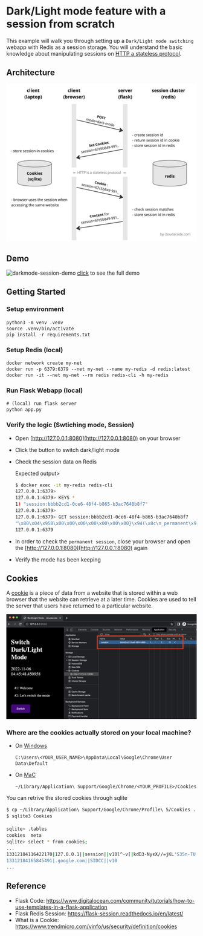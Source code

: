 # Dark/Light mode feature with a session from scratch
This example will walk you through setting up a `Dark/Light mode switching` webapp with Redis as a session storage. You will understand the basic knowledge about manipulating sessions on [HTTP a stateless protocol](https://en.wikipedia.org/wiki/Hypertext_Transfer_Protocol#HTTP_application_session).

## Architecture
![architecture](./architecture.jpg)

## Demo
![darkmode-session-demo](./darkmode-session-demo.gif)
[click](https://youtu.be/cOl2VFvpglY) to see the full demo

## Getting Started

### Setup environment
```
python3 -m venv .venv
source .venv/bin/activate
pip install -r requirements.txt
```

### Setup Redis (local)
```
docker network create my-net
docker run -p 6379:6379 --net my-net --name my-redis -d redis:latest
docker run -it --net my-net --rm redis redis-cli -h my-redis
```

### Run Flask Webapp (local)
```
# (local) run flask server
python app.py
```

### Verify the logic (Swtiching mode, Session)

- Open [http://127.0.0.1:8080](http://127.0.0.1:8080) on your browser
- Click the button to switch dark/light mode
- Check the session data on Redis

    Expected output>
    ```bash
    $ docker exec -it my-redis redis-cli
    127.0.0.1:6379>
    127.0.0.1:6379> KEYS *
    1) "session:bbbb2cd1-0ce6-48f4-b865-b3ac7640b8f7"
    127.0.0.1:6379>
    127.0.0.1:6379> GET session:bbbb2cd1-0ce6-48f4-b865-b3ac7640b8f7
    "\x80\x04\x958\x00\x00\x00\x00\x00\x00\x00}\x94(\x8c\n_permanent\x94\x88\x8c\x05theme\x94\x8c\tdark-mode\x94\x8c\x04mode\x94\x8c\atoggled\x94u."
    127.0.0.1:6379
    ```
- In order to check the `permanent session`, close your browser and open the [http://127.0.0.1:8080](http://127.0.0.1:8080) again
- Verify the mode has been keeping

## Cookies

A [cookie](https://www.trendmicro.com/vinfo/us/security/definition/cookies#:~:text=A%20cookie%20is%20a%20piece,returned%20to%20a%20particular%20website.) is a piece of data from a website that is stored within a web browser that the website can retrieve at a later time. Cookies are used to tell the server that users have returned to a particular website.

![browser-cookies-session](./browser-cookies-session.png)

### Where are the cookies actually stored on your local machine?
- On [Windows](https://www.digitalcitizen.life/cookies-location-windows-10/)
    ```
    C:\Users\<YOUR_USER_NAME>\AppData\Local\Google\Chrome\User Data\Default
    ```
- On [MaC](https://www.macbookproslow.com/where-are-cookies-stored-chrome)
    ```
    ~/Library/Application\ Support/Google/Chrome/<YOUR_PROFILE>/Cookies
    ```

You can retrive the stored cookies through sqlite
```bash
$ cp ~/Library/Application\ Support/Google/Chrome/Profile\ 5/Cookies .
$ sqlite3 Cookies

sqlite> .tables
cookies  meta
sqlite> select * from cookies;
...
13312184116422170|127.0.0.1||session||v10l^-v[|kdΏ3-NyєΧ//=jKL'S35n-TU|/|13312184435877382|0|1|13312184135877382|1|1|1|-1|1|8080|0|13312184135877396
13312184165845491|.google.com||SIDCC||v10
...
```

## Reference
- Flask Code: https://www.digitalocean.com/community/tutorials/how-to-use-templates-in-a-flask-application
- Flask Redis Session: https://flask-session.readthedocs.io/en/latest/
- What is a Cookie: https://www.trendmicro.com/vinfo/us/security/definition/cookies
